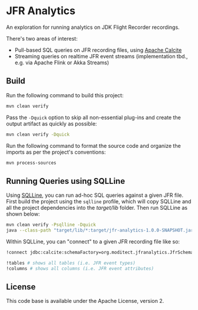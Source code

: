 # JFR Analytics

An exploration for running analytics on JDK Flight Recorder recordings.

There's two areas of interest:

* Pull-based SQL queries on JFR recording files, using [Apache Calcite](https://calcite.apache.org/)
* Streaming queries on realtime JFR event streams (implementation tbd., e.g. via Apache Flink or Akka Streams)

## Build

Run the following command to build this project:

```bash
mvn clean verify
```

Pass the `-Dquick` option to skip all non-essential plug-ins and create the output artifact as quickly as possible:

```bash
mvn clean verify -Dquick
```

Run the following command to format the source code and organize the imports as per the project's conventions:

```bash
mvn process-sources
```

## Running Queries using SQLLine

Using [SQLLine](https://julianhyde.github.io/sqlline/manual.html), you can run ad-hoc SQL queries against a given JFR file.
First build the project using the `sqlline` profile, which will copy SQLLine and all the project dependencies into the _target/lib_ folder.
Then run SQLLine as shown below:

```bash
mvn clean verify -Psqlline -Dquick
java --class-path "target/lib/*:target/jfr-analytics-1.0.0-SNAPSHOT.jar" sqlline.SqlLine
```

Within SQLLine, you can "connect" to a given JFR recording file like so:

```bash
!connect jdbc:calcite:schemaFactory=org.moditect.jfranalytics.JfrSchemaFactory;schema.file=src/test/resources/class-loading.jfr dummy dummy

!tables # shows all tables (i.e. JFR event types)
!columns # shows all columns (i.e. JFR event attributes)
```

## License

This code base is available under the Apache License, version 2.
